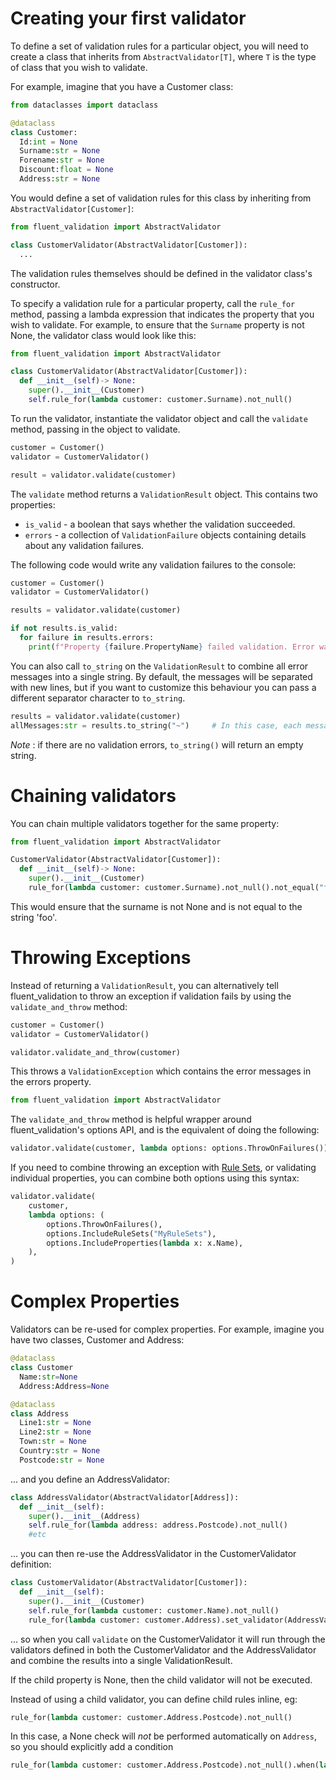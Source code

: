 # Creating your first validator

To define a set of validation rules for a particular object, you will need to create a class that inherits from `AbstractValidator[T]`, where `T` is the type of class that you wish to validate.

For example, imagine that you have a Customer class:

```python
from dataclasses import dataclass

@dataclass
class Customer: 
  Id:int = None
  Surname:str = None
  Forename:str = None
  Discount:float = None
  Address:str = None

```

You would define a set of validation rules for this class by inheriting from `AbstractValidator[Customer]`:

```python
from fluent_validation import AbstractValidator

class CustomerValidator(AbstractValidator[Customer]):
  ...
```

The validation rules themselves should be defined in the validator class's constructor.

To specify a validation rule for a particular property, call the `rule_for` method, passing a lambda expression
that indicates the property that you wish to validate. For example, to ensure that the `Surname` property is not None,
the validator class would look like this:

```python
from fluent_validation import AbstractValidator

class CustomerValidator(AbstractValidator[Customer]):
  def __init__(self)-> None:
    super().__init__(Customer)
    self.rule_for(lambda customer: customer.Surname).not_null()
```
To run the validator, instantiate the validator object and call the `validate` method, passing in the object to validate.

```python
customer = Customer()
validator = CustomerValidator()

result = validator.validate(customer)
```

The `validate` method returns a `ValidationResult` object. This contains two properties:

- `is_valid` - a boolean that says whether the validation succeeded.
- `errors` - a collection of `ValidationFailure` objects containing details about any validation failures.

The following code would write any validation failures to the console:

```python
customer = Customer()
validator = CustomerValidator()

results = validator.validate(customer)

if not results.is_valid:
  for failure in results.errors:
    print(f"Property {failure.PropertyName} failed validation. Error was: {failure.ErrorMessage}")
```

You can also call `to_string` on the `ValidationResult` to combine all error messages into a single string. By default, the messages will be separated with new lines, but if you want to customize this behaviour you can pass a different separator character to `to_string`.

```python
results = validator.validate(customer)
allMessages:str = results.to_string("~")     # In this case, each message will be separated with a `~`
```

*Note* : if there are no validation errors, `to_string()` will return an empty string.

# Chaining validators

You can chain multiple validators together for the same property:

```python
from fluent_validation import AbstractValidator

CustomerValidator(AbstractValidator[Customer]):
  def __init__(self)-> None:
    super().__init__(Customer)
    rule_for(lambda customer: customer.Surname).not_null().not_equal("foo")

```

This would ensure that the surname is not None and is not equal to the string 'foo'.

# Throwing Exceptions

Instead of returning a `ValidationResult`, you can alternatively tell fluent_validation to throw an exception if validation fails by using the `validate_and_throw` method:

```python
customer = Customer()
validator = CustomerValidator()

validator.validate_and_throw(customer)
```

This throws a `ValidationException` which contains the error messages in the errors property.

```python
from fluent_validation import AbstractValidator
```

The `validate_and_throw` method is helpful wrapper around fluent_validation's options API, and is the equivalent of doing the following:

```python
validator.validate(customer, lambda options: options.ThrowOnFailures())
```

If you need to combine throwing an exception with [Rule Sets](rulesets), or validating individual properties, you can combine both options using this syntax:

```python
validator.validate(
    customer,
    lambda options: (
        options.ThrowOnFailures(),
        options.IncludeRuleSets("MyRuleSets"),
        options.IncludeProperties(lambda x: x.Name),
    ),
)
```

<!-- It is also possible to customize type of exception thrown, [which is covered in this section](advanced.html#customizing-the-validation-exception). -->

# Complex Properties

Validators can be re-used for complex properties. For example, imagine you have two classes, Customer and Address:

```python
@dataclass
class Customer 
  Name:str=None
  Address:Address=None

@dataclass
class Address 
  Line1:str = None
  Line2:str = None
  Town:str = None
  Country:str = None
  Postcode:str = None
```

... and you define an AddressValidator:

```python
class AddressValidator(AbstractValidator[Address]):
  def __init__(self):
    super().__init__(Address)
    self.rule_for(lambda address: address.Postcode).not_null()
    #etc
```

... you can then re-use the AddressValidator in the CustomerValidator definition:

```python
class CustomerValidator(AbstractValidator[Customer]):
  def __init__(self):
    super().__init__(Customer)
    self.rule_for(lambda customer: customer.Name).not_null()
    rule_for(lambda customer: customer.Address).set_validator(AddressValidator())
```

... so when you call `validate` on the CustomerValidator it will run through the validators defined in both the CustomerValidator and the AddressValidator and combine the results into a single ValidationResult.

If the child property is None, then the child validator will not be executed.

Instead of using a child validator, you can define child rules inline, eg:

```python
rule_for(lambda customer: customer.Address.Postcode).not_null()
```

In this case, a None check will *not* be performed automatically on `Address`, so you should explicitly add a condition

```python
rule_for(lambda customer: customer.Address.Postcode).not_null().when(lambda customer: customer.Address != None)
```
